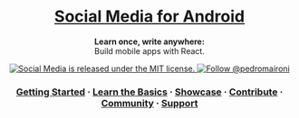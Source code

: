 <h1 align="center">
  <a href="https://github.com/pedromaironi/appChat-AndroidN">
     Social Media for Android
  </a>
</h1>

<p align="center">
  <strong>Learn once, write anywhere:</strong><br>
  Build mobile apps with React.
</p>

<p align="center">
  <a href="https://github.com/pedromaironi/appChat-AndroidN">
    <img src="https://img.shields.io/badge/license-MIT-blue.svg" alt="Social Media is released under the MIT license." />
  </a>
  <a href="https://twitter.com/intent/follow?screen_name=pedromaironi">
    <img src="https://img.shields.io/twitter/follow/pedromaironi.svg?label=Follow%20@pedromaironi" alt="Follow @pedromaironi" />
  </a>
</p>



<h3 align="center">
  <a href="">Getting Started</a>
  <span> · </span>
  <a href="">Learn the Basics</a>
  <span> · </span>
  <a href="">Showcase</a>
  <span> · </span>
  <a href="">Contribute</a>
  <span> · </span>
  <a href="">Community</a>
  <span> · </span>
  <a href="">Support</a>
</h3>
